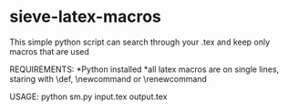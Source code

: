 # sieve-latex-macros
This simple python script can search through your .tex and keep only macros that are used

REQUIREMENTS:
*Python installed
*all latex macros are on single lines, staring with \def, \newcommand or \renewcommand
    
USAGE: 
python sm.py input.tex output.tex
